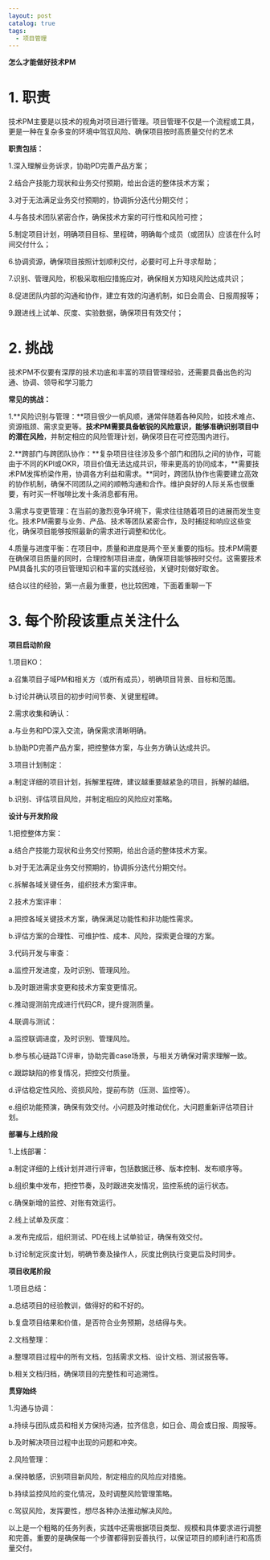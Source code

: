 ```yaml
---
layout: post
catalog: true
tags:
  - 项目管理
---
```



**怎么才能做好技术PM**

# 1. 职责

技术PM主要是以技术的视角对项目进行管理。项目管理不仅是一个流程或工具，更是一种在复杂多变的环境中驾驭风险、确保项目按时高质量交付的艺术

**职责包括：**

1.深入理解业务诉求，协助PD完善产品方案；

2.结合产技能力现状和业务交付预期，给出合适的整体技术方案；

3.对于无法满足业务交付预期的，协调拆分迭代分期交付；

4.与各技术团队紧密合作，确保技术方案的可行性和风险可控；

5.制定项目计划，明确项目目标、里程碑，明确每个成员（或团队）应该在什么时间交付什么；

6.协调资源，确保项目按照计划顺利交付，必要时可上升寻求帮助；

7.识别、管理风险，积极采取相应措施应对，确保相关方知晓风险达成共识；

8.促进团队内部的沟通和协作，建立有效的沟通机制，如日会周会、日报周报等；

9.跟进线上试单、灰度、实验数据，确保项目有效交付；

# 2. 挑战

技术PM不仅要有深厚的技术功底和丰富的项目管理经验，还需要具备出色的沟通、协调、领导和学习能力

**常见的挑战：**

1.**风险识别与管理：**项目很少一帆风顺，通常伴随着各种风险，如技术难点、资源瓶颈、需求变更等。**技术PM需要具备敏锐的风险意识，能够准确识别项目中的潜在风险**，并制定相应的风险管理计划，确保项目在可控范围内进行。

2.**跨部门与跨团队协作：**复杂项目往往涉及多个部门和团队之间的协作，可能由于不同的KPI或OKR，项目价值无法达成共识，带来更高的协同成本，**需要技术PM发挥桥梁作用，协调各方利益和需求。**同时，跨团队协作也需要建立高效的协作机制，确保不同团队之间的顺畅沟通和合作。维护良好的人际关系也很重要，有时买一杯咖啡比发十条消息都有用。

3.需求与变更管理：在当前的激烈竞争环境下，需求往往随着项目的进展而发生变化。技术PM需要与业务、产品、技术等团队紧密合作，及时捕捉和响应这些变化，确保项目能够按照最新的需求进行调整和优化。

4.质量与进度平衡：在项目中，质量和进度是两个至关重要的指标。技术PM需要在确保项目质量的同时，合理控制项目进度，确保项目能够按时交付。这需要技术PM具备扎实的项目管理知识和丰富的实践经验，关键时刻做好取舍。

结合以往的经验，第一点最为重要，也比较困难，下面着重聊一下

# 3. 每个阶段该重点关注什么

**项目启动阶段**

1.项目KO：

a.召集项目子域PM和相关方（或所有成员），明确项目背景、目标和范围。

b.讨论并确认项目的初步时间节奏、关键里程碑。

2.需求收集和确认：

a.与业务和PD深入交流，确保需求清晰明确。

b.协助PD完善产品方案，把控整体方案，与业务方确认达成共识。

3.项目计划制定：

a.制定详细的项目计划，拆解里程碑，建议越重要越紧急的项目，拆解的越细。

b.识别、评估项目风险，并制定相应的风险应对策略。

  

**设计与开发阶段**

1.把控整体方案：

a.结合产技能力现状和业务交付预期，给出合适的整体技术方案。

b.对于无法满足业务交付预期的，协调拆分迭代分期交付。

c.拆解各域关键任务，组织技术方案评审。

2.技术方案评审：

a.把控各域关键技术方案，确保满足功能性和非功能性需求。

b.评估方案的合理性、可维护性、成本、风险，探索更合理的方案。

3.代码开发与审查：

a.监控开发进度，及时识别、管理风险。

b.及时跟进需求变更和技术方案变更情况。

c.推动提测前完成进行代码CR，提升提测质量。

4.联调与测试：

a.监控联调进度，及时识别、管理风险。

b.参与核心链路TC评审，协助完善case场景，与相关方确保对需求理解一致。

c.跟踪缺陷的修复情况，把控交付质量。

d.评估稳定性风险、资损风险，提前布防（压测、监控等）。

e.组织功能预演，确保有效交付。小问题及时推动优化，大问题重新评估项目计划。

  

**部署与上线阶段**

1.上线部署：

a.制定详细的上线计划并进行评审，包括数据迁移、版本控制、发布顺序等。

b.组织集中发布，把控节奏，及时跟进突发情况，监控系统的运行状态。

c.确保新增的监控、对账有效运行。

2.线上试单及灰度：

a.发布完成后，组织测试、PD在线上试单验证，确保有效交付。

b.讨论制定灰度计划，明确节奏及操作人，灰度比例执行变更后及时同步。

  

**项目收尾阶段**

1.项目总结：

a.总结项目的经验教训，做得好的和不好的。

b.复盘项目结果和价值，是否符合业务预期，总结得与失。

2.文档整理：

a.整理项目过程中的所有文档，包括需求文档、设计文档、测试报告等。

b.相关文档归档，确保项目的完整性和可追溯性。

  

**贯穿始终**

1.沟通与协调：

a.持续与团队成员和相关方保持沟通，拉齐信息，如日会、周会或日报、周报等。

b.及时解决项目过程中出现的问题和冲突。

2.风险管理：

a.保持敏感，识别项目新风险，制定相应的风险应对措施。

b.持续监控风险的变化情况，及时调整风险管理策略。

c.驾驭风险，发挥要性，想尽各种办法推动解决风险。

以上是一个粗略的任务列表，实践中还需根据项目类型、规模和具体要求进行调整和完善。重要的是确保每一个步骤都得到妥善执行，以保证项目的顺利进行和高质量交付。